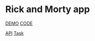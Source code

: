 # Rick and Morty app

[DEMO](https://katerinalex.github.io/Rick-and-Morty-app/)
[CODE](https://github.com/katerinalex/Rick-and-Morty-app)


[API](https://rickandmortyapi.com/documentation/)
[Task](https://drive.google.com/file/d/1y3rL_QKCiWBoc2VaV2dqyNI3XBs1GOgL/view)

